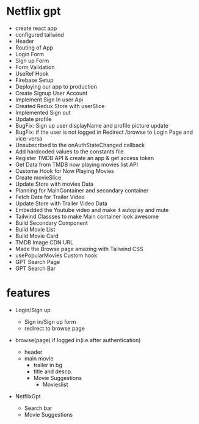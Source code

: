# Netflix gpt

- create react app
- configured tailwind
- Header
- Routing of App
- Login Form
- Sign up Form
- Form Validation
- UseRef Hook
- Firebase Setup
- Deploying our app to production
- Create Signup User Account
- Implement Sign In user Api
- Created Redux Store with userSlice
- Implemented Sign out
- Update profile
- BugFix: Sign up user displayName and profile picture update
- BugFix: if the user is not logged in Redirect /browse to Login Page and vice-versa
- Unsubscribed to the onAuthStateChanged callback
- Add hardcoded values to the constants file.
- Register TMDB API & create an app & get access token
- Get Data from TMDB now playing movies list API
- Custome Hook for Now Playing Movies
- Create movieSlice
- Update Store with movies Data
- Planning for MainContainer and secondary container
- Fetch Data for Trailer Video
- Update Store with Trailer Video Data
- Embedded the Youtube video and make it autoplay and mute
- Tailwind Classses to make Main container look awesome
- Build Secondary Component
- Build Movie List
- Build Movie Card
- TMDB Image CDN URL
- Made the Browse page amazing with Tailwind CSS
- usePopularMovies Custom hook
- GPT Search Page
- GPT Search Bar







# features

- Login/Sign up
    - Sign in/Sign up form
    - redirect to browse page

- browse(page) if logged in(i.e.after authentication)
   - header
   - main movie
       - trailer in bg
       - title and descp.
       - Movie Suggestions
            - Movieslist

- NetflixGpt
     - Search bar
     - Movie Suggestions